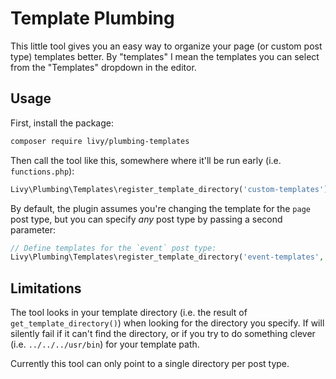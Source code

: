 # Template Plumbing

This little tool gives you an easy way to organize your page (or custom post type) templates better. By "templates" I mean the templates you can select from the "Templates" dropdown in the editor.

## Usage

First, install the package:

```bash
composer require livy/plumbing-templates
```

Then call the tool like this, somewhere where it'll be run early (i.e. `functions.php`):

```php
Livy\Plumbing\Templates\register_template_directory('custom-templates');
```

By default, the plugin assumes you're changing the template for the `page` post type, but you can specify _any_ post type by passing a second parameter:

```php
// Define templates for the `event` post type:
Livy\Plumbing\Templates\register_template_directory('event-templates', 'event');
```

## Limitations

The tool looks in your template directory (i.e. the result of `get_template_directory()`) when looking for the directory you specify. If will silently fail if it can't find the directory, or if you try to do something clever (i.e. `../../../usr/bin`) for your template path.

Currently this tool can only point to a single directory per post type.